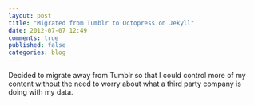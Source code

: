 ```yaml
---
layout: post
title: "Migrated from Tumblr to Octopress on Jekyll"
date: 2012-07-07 12:49
comments: true
published: false
categories: blog
---
```


Decided to migrate away from Tumblr so that I could control more of my content without the need to worry about what a third party company is doing with my data.
